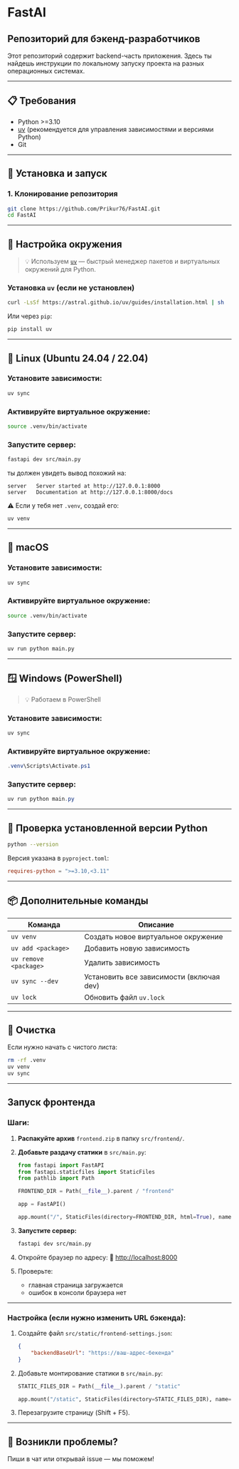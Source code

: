 # FastAI

## Репозиторий для бэкенд-разработчиков

Этот репозиторий содержит backend-часть приложения. Здесь ты найдешь инструкции по локальному запуску проекта на разных операционных системах.

---

## 📋 Требования

- Python >=3.10
- [uv](https://docs.astral.sh/uv/) (рекомендуется для управления зависимостями и версиями Python)
- Git

---

## 🚀 Установка и запуск

### 1. Клонирование репозитория

```bash
git clone https://github.com/Prikur76/FastAI.git
cd FastAI
```

---

## 🔧 Настройка окружения

> 💡 Используем [`uv`](https://docs.astral.sh/uv/) — быстрый менеджер пакетов и виртуальных окружений для Python.

### Установка `uv` (если не установлен)

```bash
curl -LsSf https://astral.github.io/uv/guides/installation.html | sh
```

Или через `pip`:

```bash
pip install uv
```

---

## 🐧 Linux (Ubuntu 24.04 / 22.04)

### Установите зависимости:

```bash
uv sync
```

### Активируйте виртуальное окружение:

```bash
source .venv/bin/activate
```

### Запустите сервер:

```bash
fastapi dev src/main.py
```

ты должен увидеть вывод похожий на:

```
server   Server started at http://127.0.0.1:8000
server   Documentation at http://127.0.0.1:8000/docs
```

⚠️ Если у тебя нет `.venv`, создай его:

```bash
uv venv
```

---

## 🍏 macOS

### Установите зависимости:

```bash
uv sync
```

### Активируйте виртуальное окружение:

```bash
source .venv/bin/activate
```

### Запустите сервер:

```bash
uv run python main.py
```

---

## 🪟 Windows (PowerShell)

> 💡 Работаем в PowerShell

### Установите зависимости:

```powershell
uv sync
```

### Активируйте виртуальное окружение:

```powershell
.venv\Scripts\Activate.ps1
```

### Запустите сервер:

```powershell
uv run python main.py
```

---

## 🧪 Проверка установленной версии Python

```bash
python --version
```

Версия указана в `pyproject.toml`:

```toml
requires-python = ">=3.10,<3.11"
```
---

## 📦 Дополнительные команды

| Команда                     | Описание                          |
|-----------------------------|-----------------------------------|
| `uv venv`                   | Создать новое виртуальное окружение |
| `uv add <package>`          | Добавить новую зависимость        |
| `uv remove <package>`       | Удалить зависимость               |
| `uv sync --dev`             | Установить все зависимости (включая dev) |
| `uv lock`                   | Обновить файл `uv.lock`           |

---

## 🧼 Очистка

Если нужно начать с чистого листа:

```bash
rm -rf .venv
uv venv
uv sync
```

---

## Запуск фронтенда

### Шаги:

1. **Распакуйте архив** `frontend.zip` в папку `src/frontend/`.

2. **Добавьте раздачу статики** в `src/main.py`:
   ```python
   from fastapi import FastAPI
   from fastapi.staticfiles import StaticFiles
   from pathlib import Path

   FRONTEND_DIR = Path(__file__).parent / "frontend"

   app = FastAPI()

   app.mount("/", StaticFiles(directory=FRONTEND_DIR, html=True), name="frontend")
   ```

3. **Запустите сервер:**
   ```bash
   fastapi dev src/main.py
   ```

4. Откройте браузер по адресу:
   🔗 [http://localhost:8000](http://localhost:8000)

5. Проверьте:
   - главная страница загружается
   - ошибок в консоли браузера нет

---

### Настройка (если нужно изменить URL бэкенда):

1. Создайте файл `src/static/frontend-settings.json`:

    ```json
    {
        "backendBaseUrl": "https://ваш-адрес-бекенда"
    }
    ```

2. Добавьте монтирование статики в `src/main.py`:

    ```python
    STATIC_FILES_DIR = Path(__file__).parent / "static"

    app.mount("/static", StaticFiles(directory=STATIC_FILES_DIR), name="static-files")
    ```

3. Перезагрузите страницу (Shift + F5).

---


## 🤝 Возникли проблемы?

Пиши в чат или открывай issue — мы поможем!
